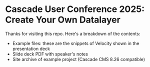 # Cascade User Conference 2025: Create Your Own Datalayer

Thanks for visiting this repo. Here's a breakdown of the contents:

-   Example files: these are the snippets of Velocity shown in the presentation deck
-   Slide deck PDF with speaker's notes
-   Site archive of example project (Cascade CMS 8.26 compatible)
